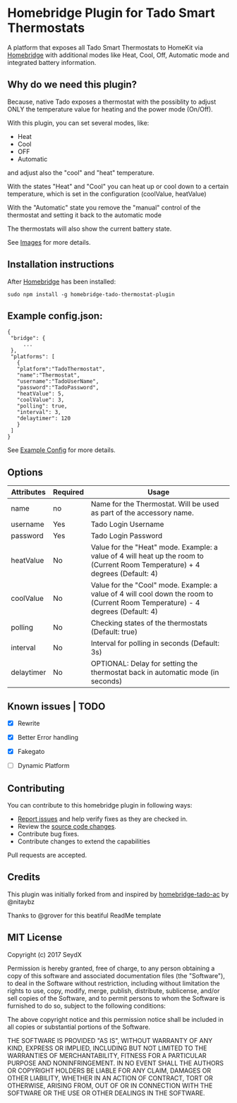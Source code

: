 # Homebridge Plugin for Tado Smart Thermostats

A platform that exposes all Tado Smart Thermostats to HomeKit via [Homebridge](https://github.com/nfarina/homebridge) with additional modes like Heat, Cool, Off, Automatic mode and integrated battery information.

## Why do we need this plugin?

Because, native Tado exposes a thermostat with the possiblity to adjust ONLY the temperature value for heating and the power mode (On/Off).

With this plugin, you can set several modes, like:

 - Heat
 - Cool
 - OFF
 - Automatic
 
 and adjust also the "cool" and "heat" temperature. 
 
 
With the states "Heat" and "Cool" you can heat up or cool down to a certain temperature, which is set in the configuration (coolValue, heatValue)

With the "Automatic" state you remove the "manual" control of the thermostat and setting it back to the automatic mode

The thermostats will also show the current battery state.

See [Images](https://github.com/SeydX/homebridge-tado-thermostat/tree/master/images/) for more details.


## Installation instructions

After [Homebridge](https://github.com/nfarina/homebridge) has been installed:

 ```sudo npm install -g homebridge-tado-thermostat-plugin```
 
 
 ## Example config.json:

 ```
{
  "bridge": {
      ...
  },
  "platforms": [
    {
    "platform":"TadoThermostat",
    "name":"Thermostat",
    "username":"TadoUserName",
    "password":"TadoPassword",
    "heatValue": 5,
    "coolValue": 3,
    "polling": true,
    "interval": 3,
    "delaytimer": 120
    }
  ]
}
```
See [Example Config](https://github.com/SeydX/homebridge-tado-thermostat/edit/master/config-example.json) for more details.


## Options

| Attributes | Required | Usage |
|------------|----------|-------|
| name | no | Name for the Thermostat. Will be used as part of the accessory name.  |
| username | Yes | Tado Login Username |
| password | Yes | Tado Login Password |
| heatValue | No | Value for the "Heat" mode. Example: a value of 4 will heat up the room to (Current Room Temperature) + 4 degrees (Default: 4) |
| coolValue | No | Value for the "Cool" mode. Example: a value of 4 will cool down the room to (Current Room Temperature) - 4 degrees (Default: 4) |
| polling | No | Checking states of the thermostats (Default: true)  |
| interval | No | Interval for polling in seconds (Default: 3s) |
| delaytimer | No | OPTIONAL: Delay for setting the thermostat back in automatic mode (in seconds) |


## Known issues | TODO

- [x] Rewrite
- [x] Better Error handling
- [x] Fakegato
- [ ] Dynamic Platform


## Contributing

You can contribute to this homebridge plugin in following ways:

- [Report issues](https://github.com/SeydX/homebridge-tado-thermostat/issues) and help verify fixes as they are checked in.
- Review the [source code changes](https://github.com/SeydX/homebridge-tado-thermostat/pulls).
- Contribute bug fixes.
- Contribute changes to extend the capabilities

Pull requests are accepted.


## Credits

This plugin was initially forked from and inspired by [homebridge-tado-ac](https://github.com/nitaybz/homebridge-tado-ac) by @nitaybz

Thanks to @grover for this beatiful ReadMe template


## MIT License

Copyright (c) 2017 SeydX

Permission is hereby granted, free of charge, to any person obtaining a copy
of this software and associated documentation files (the "Software"), to deal
in the Software without restriction, including without limitation the rights
to use, copy, modify, merge, publish, distribute, sublicense, and/or sell
copies of the Software, and to permit persons to whom the Software is
furnished to do so, subject to the following conditions:

The above copyright notice and this permission notice shall be included in all
copies or substantial portions of the Software.

THE SOFTWARE IS PROVIDED "AS IS", WITHOUT WARRANTY OF ANY KIND, EXPRESS OR
IMPLIED, INCLUDING BUT NOT LIMITED TO THE WARRANTIES OF MERCHANTABILITY,
FITNESS FOR A PARTICULAR PURPOSE AND NONINFRINGEMENT. IN NO EVENT SHALL THE
AUTHORS OR COPYRIGHT HOLDERS BE LIABLE FOR ANY CLAIM, DAMAGES OR OTHER
LIABILITY, WHETHER IN AN ACTION OF CONTRACT, TORT OR OTHERWISE, ARISING FROM,
OUT OF OR IN CONNECTION WITH THE SOFTWARE OR THE USE OR OTHER DEALINGS IN THE
SOFTWARE.
